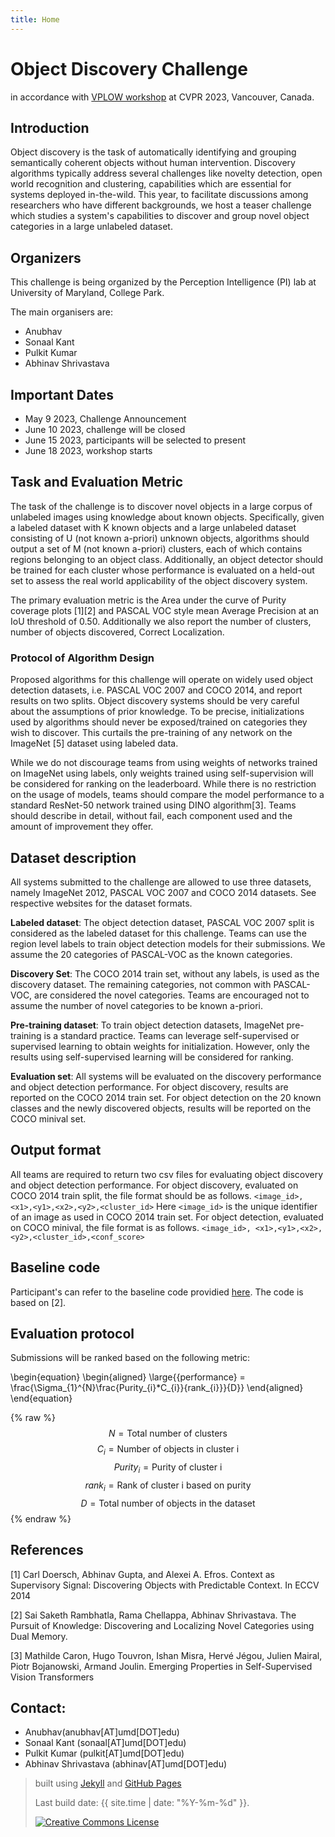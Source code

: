 ```yaml
---
title: Home
---
```


# Object Discovery Challenge 

in accordance with [VPLOW workshop](https://vplow.github.io/vplow_3rd.html) at CVPR 2023, Vancouver, Canada.

<!-- {% include figure.html img="car-images.png" alt="intro image here" caption="SOFAR (SOCAR: Socially-Obtained CAR image dataset" width="99%" %} -->
 

<!-- <div class="toc" markdown="1"> -->
## Introduction

  Object discovery is the task of automatically identifying and grouping semantically coherent objects without human intervention. Discovery algorithms typically address several challenges like novelty detection, open world recognition and clustering, capabilities which are essential for systems deployed in-the-wild. This year, to facilitate discussions among researchers who have different backgrounds, we host a teaser challenge which studies a system's capabilities to discover and group novel object categories in a large unlabeled dataset.

 
<!-- </div> -->


<!-- <div class="toc" markdown="1"> -->
## Organizers

This challenge is being organized by the Perception Intelligence (PI) lab at University of Maryland, College Park. 

The main organisers are:

* Anubhav
* Sonaal Kant
* Pulkit Kumar
* Abhinav Shrivastava

## Important Dates

* May 9 2023, Challenge Announcement
* June 10 2023, challenge will be closed
* June 15 2023, participants will be selected to present
* June 18 2023, workshop starts


<!-- </div> -->

<!-- <div class="toc" markdown="1"> -->
## Task and Evaluation Metric
 The task of the challenge is to discover novel objects in a large corpus of unlabeled images using knowledge about known objects. Specifically, given a labeled dataset with K known objects and a large unlabeled dataset consisting of U (not known a-priori) unknown objects, algorithms should output a set of M (not known a-priori) clusters, each of which contains regions belonging to an object class. Additionally, an object detector should be trained for each cluster whose performance is evaluated on a held-out set to assess the real world applicability of the object discovery system.

The primary evaluation metric is the Area under the curve of Purity coverage plots [1][2] and PASCAL VOC style mean Average Precision at an IoU threshold of 0.50. Additionally we also report the number of clusters, number of objects discovered, Correct Localization.


<!-- <div class="toc" markdown="1"> -->
### Protocol of Algorithm Design
Proposed algorithms for this challenge will operate on widely used object detection datasets, i.e. PASCAL VOC 2007 and COCO 2014, and report results on two splits. Object discovery systems should be very careful about the assumptions of prior knowledge. To be precise, initializations used by algorithms should never be exposed/trained on categories they wish to discover. This curtails the pre-training of any network on the ImageNet [5] dataset using labeled data.


While we do not discourage teams from using weights of networks trained on ImageNet using labels, only weights trained using self-supervision will be considered for ranking on the leaderboard. While there is no restriction on the usage of models, teams should compare the model performance to a standard ResNet-50 network trained using DINO algorithm[3]. Teams should describe in detail, without fail, each component used and the amount of improvement they offer.
<!-- </div> -->

 
<!-- <div class="toc" markdown="1"> -->
## Dataset description

All systems submitted to the challenge are allowed to use three datasets, namely ImageNet 2012, PASCAL VOC 2007 and COCO 2014 datasets. See respective websites for the dataset formats.

**Labeled dataset**: The object detection dataset, PASCAL VOC 2007 split is considered as the labeled dataset for this challenge. Teams can use the region level labels to train object detection models for their submissions. We assume the 20 categories of PASCAL-VOC as the known categories.

**Discovery Set**: The COCO 2014 train set, without any labels, is used as the discovery dataset. The remaining categories, not common with PASCAL-VOC, are considered the novel categories. Teams are encouraged not to assume the number of novel categories to be known a-priori.

**Pre-training dataset**: To train object detection datasets, ImageNet pre-training is a standard practice. Teams can leverage self-supervised or supervised learning to obtain weights for initialization. However, only the results using self-supervised learning will be considered for ranking.

**Evaluation set**: All systems will be evaluated on the discovery performance and object detection performance. For object discovery, results are reported on the COCO 2014 train set. For object detection on the 20 known classes and the newly discovered objects, results will be reported on the COCO minival set.



<!-- </div> -->
 
<!-- <div class="toc" markdown="1"> -->
## Output format

All teams are required to return two csv files for evaluating object discovery and object detection performance. For object discovery, evaluated on COCO 2014 train split, the file format should be as follows. `<image_id>, <x1>,<y1>,<x2>,<y2>,<cluster_id>` Here `<image_id>` is the unique identifier of an image as used in COCO 2014 train set. For object detection, evaluated on COCO minival, the file format is as follows. `<image_id>, <x1>,<y1>,<x2>,<y2>,<cluster_id>,<conf_score>`
<!-- </div> -->

## Baseline code
Participant's can refer to the baseline code providied [here](https://github.com/learn2phoenix/cvpr22_vplow_ow). The code is based on [2].

 
## Evaluation protocol
Submissions will be ranked based on the following metric:

\begin{equation}
\begin{aligned}
  \large{{performance} = \frac{\Sigma_{1}^{N}\frac{Purity_{i}*C_{i}}{rank_{i}}}{D}}
\end{aligned}
\end{equation}

{% raw %}
  $${N} = \text{Total number of clusters}$$
  $${C}_{i} = \text{Number of objects in cluster i}$$
  $${Purity}_{i} = \text{Purity of cluster i}$$
  $${rank}_{i} = \text{Rank of cluster i based on purity}$$
  $${D} = \text{Total number of objects in the dataset}$$
{% endraw %}

## References

 [1] Carl Doersch, Abhinav Gupta, and Alexei A. Efros. Context as Supervisory Signal: Discovering Objects with Predictable Context. In ECCV 2014 

 [2] Sai Saketh Rambhatla, Rama Chellappa, Abhinav Shrivastava. The Pursuit of Knowledge: Discovering and Localizing Novel Categories using Dual Memory. 

 [3] Mathilde Caron, Hugo Touvron, Ishan Misra, Hervé Jégou, Julien Mairal, Piotr Bojanowski, Armand Joulin. Emerging Properties in Self-Supervised Vision Transformers

## Contact:

* Anubhav(anubhav[AT]umd[DOT]edu)
* Sonaal Kant (sonaal[AT]umd[DOT]edu)
* Pulkit Kumar (pulkit[AT]umd[DOT]edu)
* Abhinav Shrivastava (abhinav[AT]umd[DOT]edu)

<!-- </div> -->

 
> built using [Jekyll](https://jekyllrb.com/) and [GitHub Pages](https://pages.github.com/)
>
> Last build date: {{ site.time | date: "%Y-%m-%d" }}.
>
> <a href="http://creativecommons.org/licenses/by-sa/4.0/" rel="license"><img style="border-width: 0;" src="https://i.creativecommons.org/l/by-sa/4.0/88x31.png" alt="Creative Commons License" /></a>
